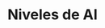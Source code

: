 ---
title: 'Niveles de AI'
technology: 'AI'
description: 'WhatsApp con AI'
pubDate: 'Jul 23 2024'
heroImage: '/AI.jpg'
---